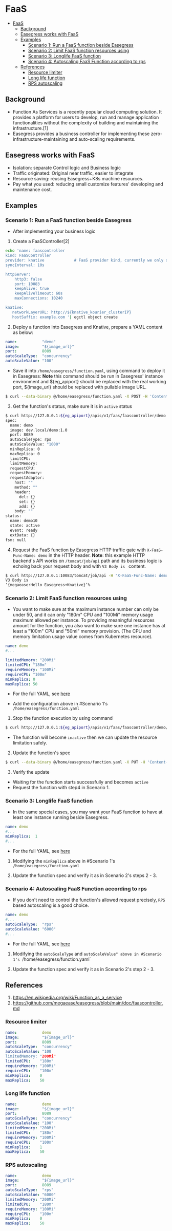 # FaaS

- [FaaS](#faas)
  - [Background](#background)
  - [Easegress works with FaaS](#easegress-works-with-faas)
  - [Examples](#examples)
    - [Scenario 1: Run a FaaS function beside Easegress](#scenario-1-run-a-faas-function-beside-easegress)
    - [Scenario 2: Limit FaaS function resources using](#scenario-2-limit-faas-function-resources-using)
    - [Scenario 3: Longlife FaaS function](#scenario-3-longlife-faas-function)
    - [Scenario 4: Autoscaling FaaS Function according to rps](#scenario-4-autoscaling-faas-function-according-to-rps)
  - [References](#references)
    - [Resource limiter](#resource-limiter)
    - [Long life function](#long-life-function)
    - [RPS autoscaling](#rps-autoscaling)

## Background

* Function As Services is a recently popular cloud computing solution. It provides a platform for users to develop, run and manage application functionalities without the complexity of building and maintaining the infrastructure.[1]
* Easegress provides a business controller for implementing these zero-infrastructure-maintaining and auto-scaling requirements.

## Easegress works with FaaS

* Isolation: separate Control logic and Business logic 
* Traffic originated: Original near traffic, easier to integrate
* Resource saving: reusing Easegress+K8s machine resources.
* Pay what you used: reducing small customize features' developing and maintenance cost.

## Examples


### Scenario 1: Run a FaaS function beside Easegress

* After implementing your business logic

1. Create a FaaSController[2]

``` bash
echo 'name: faascontroller
kind: FaaSController
provider: knative             # FaaS provider kind, currently we only support Knative
syncInterval: 10s

httpServer:
    http3: false
    port: 10083
    keepAlive: true
    keepAliveTimeout: 60s
    maxConnections: 10240

knative:
   networkLayerURL: http://${knative_kourier_clusterIP}
   hostSuffix: example.com '| egctl object create
```

2. Deploy a function into Easegress and Knative, prepare a YAML content as below:

``` yaml
name:           "demo"
image:          "${image_url}"
port:           8089
autoScaleType:  "concurrency"
autoScaleValue: "100"
```

* Save it into `/home/easegress/function.yaml`, using command to deploy it in Easegress:
**Note** this command should be run in Easegress' instance environment and ${eg_apiport} should be replaced with the real working port, ${image_url} should be replaced with pullable image URL.

``` bash
$ curl --data-binary @/home/easegress/function.yaml -X POST -H 'Content-Type: text/vnd.yaml' http://127.0.0.1:${eg_apiport}/apis/v1/faas/faascontroller
```

3. Get the function's status, make sure it is in `active` status

``` bash
$ curl http://127.0.0.1:${eg_apiport}/apis/v1/faas/faascontroller/demo
spec:
  name: demo
  image: dev.local/demo:1.0
  port: 8089
  autoScaleType: rps
  autoScaleValue: "1000"
  minReplica: 0
  maxReplica: 0
  limitCPU:
  limitMemory:
  requestCPU:
  requestMemory:
  requestAdaptor:
    host: ""
    method: ""
    header:
      del: {}
      set: {}
      add: {}
    body: ""
status:
  name: demo10
  state: active
  event: ready
  extData: {}
fsm: null
```

4. Request the FaaS function by Easegress HTTP traffic gate with `X-FaaS-Func-Name: demo` in the HTTP header.
**Note**: this example HTTP backend's API works on `/tomcat/job/api` path and its business logic is echoing back your request body and with `V3 Body is ` content.

``` bash
$ curl http://127.0.0.1:10083/tomcat/job/api -H "X-FaaS-Func-Name: demo" -X POST -d ‘{"megaease":"Hello Easegress+Knative"}’
V3 Body is
‘{megaease:Hello Easegress+Knative}’%
```

### Scenario 2: Limit FaaS function resources using
* You want to make sure at the maximum instance number can only be under 50, and it can only "180m" CPU and "100Mi" memory usage maximum allowed per instance. To providing meaningful resources amount for the function, you also want to make sure one instance has at least a "100m" CPU and "50mi" memory provision. (The CPU and memory limitation usage value comes from Kubernetes resource).

``` yaml
name: demo
#...

limitedMemory: "200Mi"
limitedCPU: "180m"
requireMemory: "100Mi"
requireCPU: "100m"
minReplica: 0
maxReplica: 50

```

* For the full YAML, see [here](#resource-limiter)

* Add the configuration above in #Scenario 1's `/home/easegress/function.yaml`

1. Stop the function execution by using command

``` bash
$ curl http://127.0.0.1:${eg_apiport}/apis/v1/faas/faascontroller/demo/stop -X PUT
```

* The function will become `inactive` then we can update the resource limitation safely.

2. Update the function's spec

``` bash
$ curl --data-binary @/home/easegress/function.yaml -X PUT -H 'Content-Type: text/vnd.yaml' http://127.0.0.1:${eg_apiport}/apis/v1/faas/faascontroller/demo
```

3. Verify the update
* Waiting for the function starts successfully and becomes `active`
* Request the function with step4 in Scenario 1.

### Scenario 3: Longlife FaaS function
* In the same special cases, you may want your FaaS function to have at least one instance running beside Easegress.

``` yaml
name: demo
#...
minReplica:  1
#...
```

* For the full YAML, see [here](#long-life-function)

1. Modifying the `minReplica` above in #Scenario 1's `/home/easegress/function.yaml`

2. Update the function spec and verify it as in Scenario 2's steps 2 - 3.

### Scenario 4: Autoscaling FaaS Function according to rps

* If you don't need to control the function's allowed request precisely, `RPS` based autoscaling is a good choice.

``` yaml
name: demo
#...
autoScaleType:  "rps"
autoScaleValue: "6000"
#...
```

* For the full YAML, see [here](#rps-autoscaling)

1. Modifying the `autoScaleType`  and `autoScaleValue" above in #Scenario 1's `/home/easegress/function.yaml`

2. Update the function spec and verify it as in Scenario 2's step 2 - 3.

## References

1. https://en.wikipedia.org/wiki/Function_as_a_service
2. https://github.com/megaease/easegress/blob/main/doc/faascontroller.md

### Resource limiter

```yaml
name:           demo
image:          "${image_url}"
port:           8089
autoScaleType:  "concurrency"
autoScaleValue: "100
limitedMemory: "200Mi"
limitedCPU:    "180m"
requireMemory: "100Mi"
requireCPU:    "100m"
minReplica:    0
maxReplica:    50
```

### Long life function

``` yaml
name:           demo
image:          "${image_url}"
port:           8089
autoScaleType:  "concurrency"
autoScaleValue: "100"
limitedMemory: "200Mi"
limitedCPU:    "180m"
requireMemory: "100Mi"
requireCPU:    "100m"
minReplica:    1 
maxReplica:    50
```

### RPS autoscaling

``` yaml
name:           demo
image:          "${image_url}"
port:           8089
autoScaleType:  "rps"
autoScaleValue: "6000"
limitedMemory: "200Mi"
limitedCPU:    "180m"
requireMemory: "100Mi"
requireCPU:    "100m"
minReplica:    0 
maxReplica:    50
```